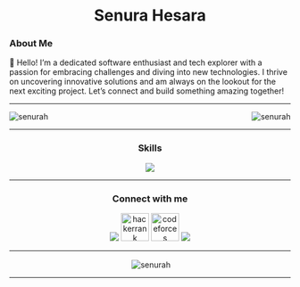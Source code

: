 <h1 align="center">Senura Hesara</h1>
<h3 align="left">About Me</h3>
<p>
  👋 Hello! I’m a dedicated software enthusiast and tech explorer with a passion for embracing challenges and diving into new technologies. I thrive on uncovering innovative solutions and am always on the lookout for the next exciting project. Let’s connect and build something amazing together!
</p>
<hr>
<p><img align="center" src="https://github-readme-streak-stats.herokuapp.com/?user=senurah&theme=dark&layout=compact" alt="senurah"/>
  <img align="right" src="https://github-readme-stats.vercel.app/api/top-langs?username=senurah&show_icons=true&locale=en&theme=dark" alt="senurah"/>
</p>
<hr>
<h3 align="center">Skills</h3>
<p align="center">
  <a href="https://skillicons.dev">
    <img src="https://skillicons.dev/icons?i=java,py,js,html,css,androidstudio,flutter,dart,git,mysql,nodejs" />
  </a>
</p>
<hr>
<h3 align="center">Connect with me</h3>
<p align="center">
  <a href="https://skillicons.dev">
    <a href="https://www.linkedin.com/in/senura-hesara-9168b9292/"><img src="https://skillicons.dev/icons?i=linkedin" /></a>
     <a href="https://www.hackerrank.com/profile/senurah"><img align="" src="https://raw.githubusercontent.com/rahuldkjain/github-profile-readme-generator/master/src/images/icons/Social/hackerrank.svg" alt="hackerrank" height="50" width="50" /></a>
        <a href="https://codeforces.com/profile/senurah"><img align="" src="https://raw.githubusercontent.com/rahuldkjain/github-profile-readme-generator/master/src/images/icons/Social/codeforces.svg" alt="codeforces" height="50" width="50" /></a>
           <a href="mailto:senura.hesara48@gmail.com"><img src="https://skillicons.dev/icons?i=gmail" /></a>

  </a>
</p>
<hr>

<p align="center">&nbsp;<img align="center" src="https://github-readme-stats.vercel.app/api?username=senurah&show_icons=true&locale=en&theme=dark" alt="senurah" /></p>
<hr>

